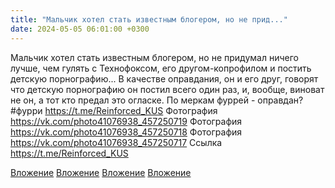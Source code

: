 ```yaml
---
title: "Мальчик хотел стать известным блогером, но не прид..."
date: 2024-05-05 06:01:00 +0300
---
```


Мальчик хотел стать известным блогером, но не придумал ничего лучше, чем гулять с Технофоксом, его другом-копрофилом и постить детскую порнографию...
В качестве оправдания, он и его друг, говорят что детскую порнографию он постил всего один раз, и, вообще, виноват не он, а тот кто предал это огласке.
По меркам фуррей - оправдан?
#фурри
https://t.me/Reinforced_KUS
Фотография
https://vk.com/photo41076938_457250719
Фотография
https://vk.com/photo41076938_457250718
Фотография
https://vk.com/photo41076938_457250717
Ссылка
https://t.me/Reinforced_KUS

[Вложение](https://vk.com/photo41076938_457250719)
[Вложение](https://vk.com/photo41076938_457250718)
[Вложение](https://vk.com/photo41076938_457250717)
[Вложение](https://t.me/Reinforced_KUS)
